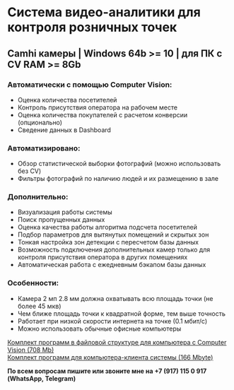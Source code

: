 # Система видео-аналитики для контроля розничных точек  
Camhi камеры | Windows 64b >= 10 | для ПК с CV RAM >= 8Gb  
---

### Автоматически с помощью Computer Vision:  
- Оценка количества посетителей
- Контроль присутствия оператора на рабочем месте
- Оценка количества покупателей с расчетом конверсии (опционально)
- Сведение данных в Dashboard

### Автоматизировано:  
- Обзор статистической выборки фотографий (можно использовать без CV)
- Фильтры фотографий по наличию людей и их размещению в зале

### Дополнительно:  
- Визуализация работы системы
- Поиск пропущенных данных
- Оценка качества работы алгоритма подсчета посетителей 
- Подбор параметров для вытянутых помещений и скрытых зон
- Тонкая настройка зон детекции с пересчетом базы данных
- Возможность подключения дополнительных камер только для
контроля присутствия оператора в других помещениях
- Автоматическая работа с ежедневным бэкапом базы данных

### Особенности:  
- Камера 2 мп 2.8 мм должна охватывать всю площадь точки (не более 45 мкв)
- Чем ближе площадь точки к квадратной форме, тем выше точность
- Работает при низкой скорости интернета на точке (0.1 мбит/с)
- Можно использовать обычные офисные компьютеры


[Комплект программ в файловой структуре для компьютера с Computer Vision (708 Mb)]( https://ipwificam.ru/wp-content/uploads/downloads/12_VA_PC_CV.rar)  
[Комплект программ для компьютера-клиента системы (166 Mbyte)]( https://ipwificam.ru/wp-content/uploads/downloads/13_VA_PC_client.rar)


**По всем вопросам пишите или звоните мне на +7 (917) 115 0 917 (WhatsApp, Telegram)**
